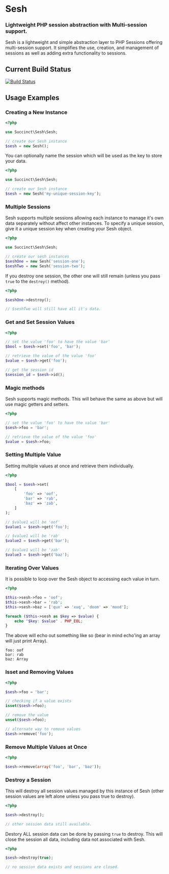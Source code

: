 # Sesh
### Lightweight PHP session abstraction with Multi-session support.

Sesh is a lightweight and simple abstraction layer to PHP Sessions offering multi-session support. It simplifies the use, creation, and management of sessions as well as adding extra functionality to sessions.

## Current Build Status

[![Build Status](https://travis-ci.org/darianbr/sesh.svg)](https://travis-ci.org/darianbrown/sesh)

## Usage Examples

### Creating a New Instance
```php
<?php

use Succinct\Sesh\Sesh;

// create our Sesh instance
$sesh = new Sesh();
```

You can optionally name the session which will be used as the key to store your data.
```php
<?php

use Succinct\Sesh\Sesh;

// create our Sesh instance
$sesh = new Sesh('my-unique-session-key');
```

### Multiple Sessions
Sesh supports multiple sessions allowing each instance to manage it's own data separately without affect other instances. To specify a unique session, give it a unique session key when creating your Sesh object.
```php
<?php

use Succinct\Sesh\Sesh;

// create our sesh instances
$seshOne = new Sesh('session-one');
$seshTwo = new Sesh('session-two');
```

If you destroy one session, the other one will still remain (unless you pass `true` to the `destroy()` method).
```php
<?php

$seshOne->destroy();

// $seshTwo will still have all it's data.
```

### Get and Set Session Values
```php
<?php

// set the value 'foo' to have the value 'bar'
$bool = $sesh->set('foo', 'bar');

// retrieve the value of the value 'foo'
$value = $sesh->get('foo');

// get the session id
$session_id = $sesh->id();
````

### Magic methods
Sesh supports magic methods. This will behave the same as above but will use magic getters and setters.

```php
<?php

// set the value 'foo' to have the value 'bar'
$sesh->foo = 'bar';

// retrieve the value of the value 'foo'
$value = $sesh->foo;
```

### Setting Multiple Value
Setting multiple values at once and retrieve them individually.
```php
<?php

$bool = $sesh->set(
	[
		'foo' => 'oof',
		'bar' => 'rab',
		'baz' => 'zab',
	]
);

// $value1 will be 'oof'
$value1 = $sesh->get('foo');

// $value1 will be 'rab'
$value2 = $sesh->get('bar');

// $value1 will be 'zab'
$value3 = $sesh->get('baz');
```

### Iterating Over Values
It is possible to loop over the Sesh object to accessing each value in turn.
```php
<?php

$this->sesh->foo = 'oof';
$this->sesh->bar = 'rab';
$this->sesh->baz = ['qux' => 'xuq', 'doom' => 'mood'];

foreach ($this->sesh as $key => $value) {
	echo "$key: $value" . PHP_EOL;
}
```

The above will echo out something like so (bear in mind echo'ing an array will just print Array).
```
foo: oof
bar: rab
baz: Array
```

### Isset and Removing Values
```php
<?php

$sesh->foo = 'bar';

// checking if a value exists
isset($sesh->foo);

// remove the value
unset($sesh->foo);

// alternate way to remove values
$sesh->remove('foo');
```

### Remove Multiple Values at Once
```php
<?php

$sesh->remove(array('foo', 'bar', 'baz'));
```

### Destroy a Session
This will destroy all session values managed by this instance of Sesh  (other session values are left alone unless you pass true to destroy).
```php
<?php

$sesh->destroy();

// other session data still available.
```

Destory ALL session data can be done by passing `true` to destroy. This will close the session all data, including data not associated with Sesh.
```php
<?php

$sesh->destroy(true);

// no session data exists and sessions are closed.
```
